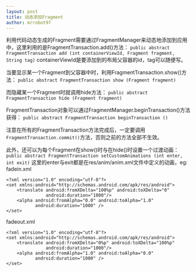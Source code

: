 ```yaml
---
layout: post
title: 动态添加Fragment
author: mrrobot97
---
```

利用代码动态生成的Fragment需要通过FragmentManager来动态地添加到应用中，这里利用的是FragmentTransaction.add()方法：
`public abstract FragmentTransaction add (int containerViewId, Fragment fragment, String tag)`
containerViewId是要添加到的布局父容器的id，tag可以随便写。

当要显示某一个Fragment到父容器中时，利用FragmentTransaction.show()方法：
`public abstract FragmentTransaction show (Fragment fragment)`

而隐藏某一个Fragment时就调用hide方法：
`public abstract FragmentTransaction hide (Fragment fragment)`

FragmentTransaction对象可以通过FragmentManager.beginTransaction()方法获得：
`public abstract FragmentTransaction beginTransaction ()`

注意在所有的FragmentTransaction方法完成后，一定要调用`FragmentTransaction.commit()`方法，否则之前的方法全部不生效。

此外，还可以为每个Fragment在show()时与在hide()时设置一个过渡动画：
`public abstract FragmentTransaction setCustomAnimations (int enter, int exit)`
这里的enter与exit都是在res/anim/anim.xml文件中定义的动画，eg:
fadein.xml

```
<?xml version="1.0" encoding="utf-8"?>
<set xmlns:android="http://schemas.android.com/apk/res/android">
    <translate android:fromXDelta="100%p" android:toXDelta="0"
               android:duration="1000"/>
    <alpha android:fromAlpha="0.0" android:toAlpha="1.0"
           android:duration="1000" />
</set>
```

fadeout.xml

```
<?xml version="1.0" encoding="utf-8"?>
<set xmlns:android="http://schemas.android.com/apk/res/android">
    <translate android:fromXDelta="0%p" android:toXDelta="100%p"
               android:duration="1000"/>
    <alpha android:fromAlpha="1.0" android:toAlpha="0.0"
           android:duration="1000" />
</set>
```
